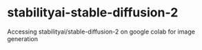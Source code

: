 # stabilityai-stable-diffusion-2
Accessing stabilityai/stable-diffusion-2 on google colab for image generation
